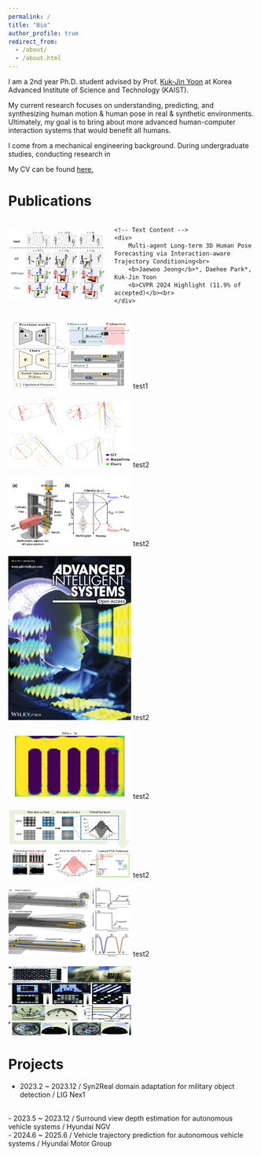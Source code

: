 ```yaml
---
permalink: /
title: "Bio"
author_profile: true
redirect_from: 
  - /about/
  - /about.html
---
```


I am a 2nd year Ph.D. student advised by Prof. [Kuk-Jin Yoon](https://scholar.google.co.kr/citations?user=1NvBj_gAAAAJ&hl=en) at Korea Advanced Institute of Science and Technology (KAIST). 
<br/>

My current research focuses on understanding, predicting, and synthesizing human motion & human pose in real & synthetic environments. Ultimately, my goal is to bring about more advanced human-computer interaction systems that would benefit all humans.
<br/>

I come from a mechanical engineering background. During undergraduate studies, conducting research in 

My CV can be found [here.](https://github.com/jaewoo97/jaewoo97.github.io/files/Jaewoo_Jeong_CV_240510.pdf)
<br/>

Publications
======
<div style="display: flex; align-items: center;">
    <img src='/images/t2p.png' alt='CVPR 2024 Highlight' width='250' height='140' style="margin-right: 20px;">

    <!-- Text Content -->
    <div>
        Multi-agent Long-term 3D Human Pose Forecasting via Interaction-aware Trajectory Conditioning<br>
        <b>Jaewoo Jeong</b>*, Daehee Park*, Kuk-Jin Yoon
        <b>CVPR 2024 Highlight (11.9% of accepted)</b><br>
    </div>
</div>
<br/>
<img src='/images/TTTT.png' width='250' height='140'>
test1
<br/>
<br/>
<img src='/images/aaai.png' width='250' height='140'>
test2
<br/>
<br/>
<img src='/images/nems.png' width='250' height='140'>
test2
<br/>
<br/>
<img src='/images/ais.png' width='250' height='333'>
test2
<br/>
<br/>
<img src='/images/simulation.gif' width='250' height='140'>
test2
<br/>
<br/>
<img src='/images/pca.png' width='250' height='140'>
test2
<br/>
<br/>
<img src='/images/biomed_2.png' width='250' height='140'>
test2
<br/>
<br/>
<img src='/images/3d_print.jpg' width='250' height='140'>

Projects
======
- 2023.2 ~ 2023.12 / Syn2Real domain adaptation for military object detection / LIG Nex1
<br/>
- 2023.5 ~ 2023.12 / Surround view depth estimation for autonomous vehicle systems / Hyundai NGV
<br/>
- 2024.6 ~ 2025.6 / Vehicle trajectory prediction for autonomous vehicle systems / Hyundai Motor Group 
<br/>